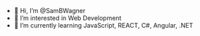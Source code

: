 - 👋 Hi, I’m @SamBWagner
- 👀 I’m interested in Web Development
- 🌱 I’m currently learning JavaScript, REACT, C#, Angular, .NET
